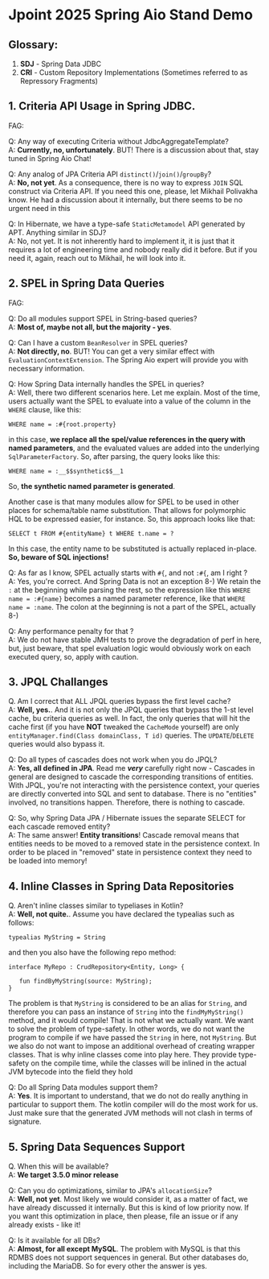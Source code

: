 # Jpoint 2025 Spring Aio Stand Demo

## Glossary:

1. **SDJ** - Spring Data JDBC
2. **CRI** - Custom Repository Implementations (Sometimes referred to as Repressory Fragments)

## 1. Criteria API Usage in Spring JDBC.

FAG:

Q: Any way of executing Criteria without JdbcAggregateTemplate? <br/>
A: **Currently, no, unfortunately**. BUT! There is a discussion about that, stay
tuned in Spring Aio Chat!

Q: Any analog of JPA Criteria API `distinct()`/`join()`/`groupBy`? <br/>
A: **No, not yet**. As a consequence, there is no way to express `JOIN` SQL construct 
via Criteria API. If you need this one, please, let Mikhail Polivakha know.
He had a discussion about it internally, but there seems to be no urgent need in this

Q: In Hibernate, we have a type-safe `StaticMetamodel` API generated by APT. Anything
similar in SDJ? <br/>
A: No, not yet. It is not inherently hard to implement it, it is just that it requires
a lot of engineering time and nobody really did it before. But if you need it, again,
reach out to Mikhail, he will look into it.

## 2. SPEL in Spring Data Queries

FAG: 

Q: Do all modules support SPEL in String-based queries? <br/>
A: **Most of, maybe not all, but the majority - yes**. 

Q: Can I have a custom `BeanResolver` in SPEL queries? <br/>
A: **Not directly, no**. BUT! You can get a very similar effect with `EvaluationContextExtension`.
The Spring Aio expert will provide you with necessary information.

Q: How Spring Data internally handles the SPEL in queries? <br/>
A: Well, there two different scenarios here. Let me explain. Most of the time, users actually
want the SPEL to evaluate into a value of the column in the `WHERE` clause, like this:

```
WHERE name = :#{root.property}
```

in this case, **we replace all the spel/value references in the query with named parameters**, and the 
evaluated values are added into the underlying `SqlParameterFactory`. So, after parsing, the query looks 
like this:

```
WHERE name = :__$$synthetic$$__1
```

So, **the synthetic named parameter is generated**. 

Another case is that many modules allow for SPEL to be used in other places for schema/table name substitution.
That allows for polymorphic HQL to be expressed easier, for instance. So, this approach looks like that:

```(HQL)
SELECT t FROM #{entityName} t WHERE t.name = ?
```

In this case, the entity name to be substituted is actually replaced in-place. **So, beware of SQL injections!**

Q: As far as I know, SPEL actually starts with `#{`, and not `:#{`, am I right ? <br/>
A: Yes, you're correct. And Spring Data is not an exception 8-) We retain the `:` at the beginning 
while parsing the rest, so the expression like this `WHERE name = :#{name}` becomes a named parameter reference,
like that `WHERE name = :name`. The colon at the beginning is not a part of the SPEL, actually 8-)

Q: Any performance penalty for that ? <br/>
A: We do not have stable JMH tests to prove the degradation of perf in here, but, just beware, that spel evaluation logic
would obviously work on each executed query, so, apply with caution.

## 3. JPQL Challanges

Q. Am I correct that ALL JPQL queries bypass the first level cache? <br/>
A: **Well, yes.**. And it is not only the JPQL queries that bypass the 1-st level cache, bu criteria queries as well.
In fact, the only queries that will hit the cache first (if you have **NOT** tweaked the `CacheMode` yourself) are only
`entityManager.find(Class domainClass, T id)` queries. The `UPDATE`/`DELETE` queries would also bypass it.

Q: Do all types of cascades does not work when you do JPQL? <br/>
A: **Yes, all defined in JPA**. Read me _**very**_ carefully right now - Cascades in general are designed to cascade the 
corresponding transitions of entities. With JPQL, you're not interacting with the persistence context, your queries are 
directly converted into SQL and sent to database. There is no "entities" involved, no transitions happen. Therefore, 
there is nothing to cascade.

Q: So, why Spring Data JPA / Hibernate issues the separate SELECT for each cascade removed entity? <br/>
A: The same answer! **Entity transitions**! Cascade removal means that entities needs to be moved to a removed state in the 
persistence context. In order to be placed in "removed" state in persistence context they need to be loaded into memory! 

## 4. Inline Classes in Spring Data Repositories

Q. Aren't inline classes similar to typeliases in Kotlin? <br/>
A: **Well, not quite.**. Assume you have declared the typealias such as follows:

```
typealias MyString = String
```

and then you also have the following repo method:

```
interface MyRepo : CrudRepository<Entity, Long> {
   
   fun findByMyString(source: MyString);
}
```

The problem is that `MyString` is considered to be an alias for `String`, and therefore you can pass an instance of `String` 
into the `findMyMyString()` method, and it would compile! That is not what we actually want. We want to solve the problem of
type-safety. In other words, we do not want the program to compile if we have passed the `String` in here, not `MyString`. But
we also do not want to impose an additional overhead of creating wrapper classes. That is why inline classes come into play here.
They provide type-safety on the compile time, while the classes will be inlined in the actual JVM bytecode into the field they hold

Q: Do all Spring Data modules support them? <br/>
A: **Yes**. It is important to understand, that we do not do really anything in particular to support them. The kotlin compiler will
do the most work for us. Just make sure that the generated JVM methods will not clash in terms of signature.


## 5. Spring Data Sequences Support

Q. When this will be available? <br/>
A: **We target 3.5.0 minor release**

Q: Can you do optimizations, similar to JPA's `allocationSize`? <br/>
A: **Well, not yet**. Most likely we would consider it, as a matter of fact, we have already discussed it internally. But this is 
kind of low priority now. If you want this optimization in place, then please, file an issue or if any already exists - like it!

Q: Is it available for all DBs? <br/>
A: **Almost, for all except MySQL**. The problem with MySQL is that this RDMBS does not support sequences in general. But other 
databases do, including the MariaDB. So for every other the answer is yes.
